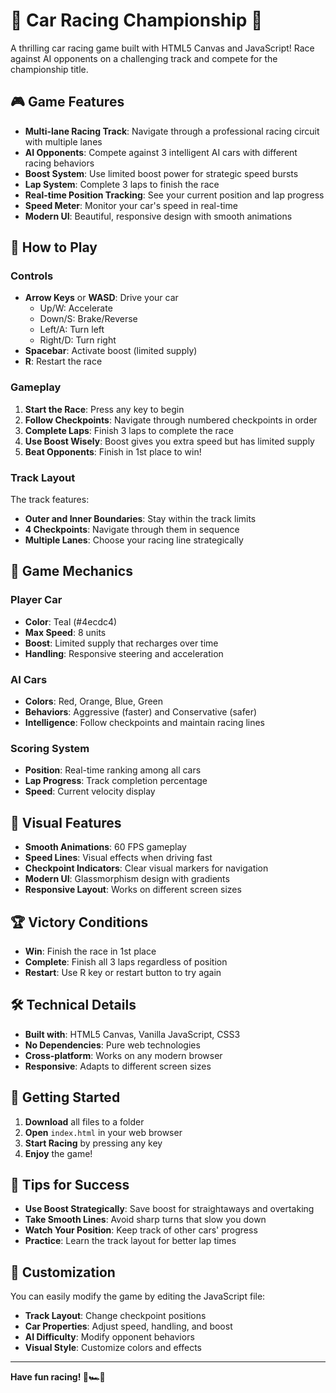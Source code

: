 # 🏁 Car Racing Championship 🏁

A thrilling car racing game built with HTML5 Canvas and JavaScript! Race against AI opponents on a challenging track and compete for the championship title.

## 🎮 Game Features

- **Multi-lane Racing Track**: Navigate through a professional racing circuit with multiple lanes
- **AI Opponents**: Compete against 3 intelligent AI cars with different racing behaviors
- **Boost System**: Use limited boost power for strategic speed bursts
- **Lap System**: Complete 3 laps to finish the race
- **Real-time Position Tracking**: See your current position and lap progress
- **Speed Meter**: Monitor your car's speed in real-time
- **Modern UI**: Beautiful, responsive design with smooth animations

## 🎯 How to Play

### Controls
- **Arrow Keys** or **WASD**: Drive your car
  - Up/W: Accelerate
  - Down/S: Brake/Reverse
  - Left/A: Turn left
  - Right/D: Turn right
- **Spacebar**: Activate boost (limited supply)
- **R**: Restart the race

### Gameplay
1. **Start the Race**: Press any key to begin
2. **Follow Checkpoints**: Navigate through numbered checkpoints in order
3. **Complete Laps**: Finish 3 laps to complete the race
4. **Use Boost Wisely**: Boost gives you extra speed but has limited supply
5. **Beat Opponents**: Finish in 1st place to win!

### Track Layout
The track features:
- **Outer and Inner Boundaries**: Stay within the track limits
- **4 Checkpoints**: Navigate through them in sequence
- **Multiple Lanes**: Choose your racing line strategically

## 🚗 Game Mechanics

### Player Car
- **Color**: Teal (#4ecdc4)
- **Max Speed**: 8 units
- **Boost**: Limited supply that recharges over time
- **Handling**: Responsive steering and acceleration

### AI Cars
- **Colors**: Red, Orange, Blue, Green
- **Behaviors**: Aggressive (faster) and Conservative (safer)
- **Intelligence**: Follow checkpoints and maintain racing lines

### Scoring System
- **Position**: Real-time ranking among all cars
- **Lap Progress**: Track completion percentage
- **Speed**: Current velocity display

## 🎨 Visual Features

- **Smooth Animations**: 60 FPS gameplay
- **Speed Lines**: Visual effects when driving fast
- **Checkpoint Indicators**: Clear visual markers for navigation
- **Modern UI**: Glassmorphism design with gradients
- **Responsive Layout**: Works on different screen sizes

## 🏆 Victory Conditions

- **Win**: Finish the race in 1st place
- **Complete**: Finish all 3 laps regardless of position
- **Restart**: Use R key or restart button to try again

## 🛠️ Technical Details

- **Built with**: HTML5 Canvas, Vanilla JavaScript, CSS3
- **No Dependencies**: Pure web technologies
- **Cross-platform**: Works on any modern browser
- **Responsive**: Adapts to different screen sizes

## 🚀 Getting Started

1. **Download** all files to a folder
2. **Open** `index.html` in your web browser
3. **Start Racing** by pressing any key
4. **Enjoy** the game!

## 🎯 Tips for Success

- **Use Boost Strategically**: Save boost for straightaways and overtaking
- **Take Smooth Lines**: Avoid sharp turns that slow you down
- **Watch Your Position**: Keep track of other cars' progress
- **Practice**: Learn the track layout for better lap times

## 🔧 Customization

You can easily modify the game by editing the JavaScript file:
- **Track Layout**: Change checkpoint positions
- **Car Properties**: Adjust speed, handling, and boost
- **AI Difficulty**: Modify opponent behaviors
- **Visual Style**: Customize colors and effects

---

**Have fun racing! 🏁🏎️💨** 